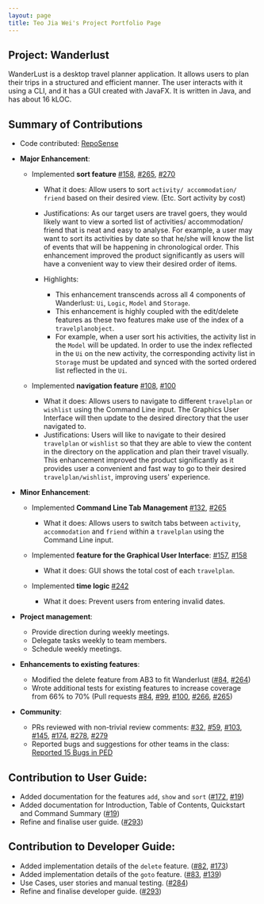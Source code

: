 ```yaml
---
layout: page
title: Teo Jia Wei's Project Portfolio Page
---
```


## Project: Wanderlust

WanderLust is a desktop travel planner application. It allows users to plan their trips in a structured and efficient manner.
The user interacts with it using a CLI, and it has a GUI created with JavaFX.
It is written in Java, and has about 16 kLOC.

## Summary of Contributions

- Code contributed: [RepoSense](https://nus-cs2103-ay2021s1.github.io/tp-dashboard/#breakdown=true&search=jiaweiteo)

- **Major Enhancement**:
    - Implemented **sort feature** [#158](https://github.com/AY2021S1-CS2103-T14-3/tp/pull/158), [#265](https://github.com/AY2021S1-CS2103-T14-3/tp/pull/266), [#270](https://github.com/AY2021S1-CS2103-T14-3/tp/pull/270)
        - What it does: Allow users to sort `activity/ accommodation/ friend` based on their desired view. (Etc. Sort activity by cost)
        - Justifications: As our target users are travel goers, they would likely want to view a sorted list of activities/ accommodation/ friend that
        is neat and easy to analyse. For example, a user may want to sort its activities by date so that he/she will know the list of events that will be happening in chronological order.
        This enhancement improved the product significantly as users will have a convenient way to view their desired order of items.

        - Highlights:
            - This enhancement transcends across all 4 components of Wanderlust: `Ui`, `Logic`, `Model` and `Storage`.
            - This enhancement is highly coupled with the edit/delete features as these two features make use of the index of a `travelplanobject`.
            - For example, when a user sort his activities, the activity list in the `Model` will be updated. In order to use the index reflected in the
            `Ui` on the new activity, the corresponding activity list in `Storage` must be updated and synced with the sorted ordered list reflected in the `Ui`.

    - Implemented **navigation feature** [\#108](https://github.com/AY2021S1-CS2103-T14-3/tp/pull/108), [\#100](https://github.com/AY2021S1-CS2103-T14-3/tp/pull/100)
        - What it does: Allows users to navigate to different `travelplan` or `wishlist` using the Command Line input. The Graphics User Interface will then update to the desired directory that the user navigated to.
        - Justifications: Users will like to navigate to their desired `travelplan` or `wishlist` so that they are able to view the content in the directory on the application and plan their travel visually.
        This enhancement improved the product significantly as it provides user a convenient and fast way to go to their desired `travelplan/wishlist`, improving users' experience.

- **Minor Enhancement**:
    - Implemented **Command Line Tab Management** [\#132](https://github.com/AY2021S1-CS2103-T14-3/tp/pull/132), [\#265](https://github.com/AY2021S1-CS2103-T14-3/tp/pull/265)
        - What it does: Allows users to switch tabs between `activity`, `accommodation` and `friend` within a `travelplan` using the Command Line input.

    - Implemented **feature for the Graphical User Interface**: [\#157](https://github.com/AY2021S1-CS2103-T14-3/tp/pull/157), [\#158](https://github.com/AY2021S1-CS2103-T14-3/tp/pull/158)
        - What it does: GUI shows the total cost of each `travelplan`.

    - Implemented **time logic** [\#242](https://github.com/AY2021S1-CS2103-T14-3/tp/pull/242)
        - What it does: Prevent users from entering invalid dates.

* **Project management**:
  * Provide direction during weekly meetings.
  * Delegate tasks weekly to team members.
  * Schedule weekly meetings.

* **Enhancements to existing features**:
  * Modified the delete feature from AB3 to fit Wanderlust  ([\#84](https://github.com/AY2021S1-CS2103-T14-3/tp/pull/84), [\#264](https://github.com/AY2021S1-CS2103-T14-3/tp/pull/264))
  * Wrote additional tests for existing features to increase coverage from 66% to 70% (Pull requests [\#84](https://github.com/AY2021S1-CS2103-T14-3/tp/pull/84), [\#99](https://github.com/AY2021S1-CS2103-T14-3/tp/pull/99), [\#100](https://github.com/AY2021S1-CS2103-T14-3/tp/pull/100), [\#266](https://github.com/AY2021S1-CS2103-T14-3/tp/pull/266), [\#265](https://github.com/AY2021S1-CS2103-T14-3/tp/pull/265))

* **Community**:
  * PRs reviewed with non-trivial review comments: [\#32](https://github.com/AY2021S1-CS2103-T14-3/tp/pull/32), [\#59](https://github.com/AY2021S1-CS2103-T14-3/tp/pull/59), [\#103](https://github.com/AY2021S1-CS2103-T14-3/tp/pull/103), [#145](https://github.com/AY2021S1-CS2103-T14-3/tp/pull/145), [#174](ttps://github.com/AY2021S1-CS2103-T14-3/tp/pull/174), [#278](https://github.com/AY2021S1-CS2103-T14-3/tp/pull/278), [#279](https://github.com/AY2021S1-CS2103-T14-3/tp/pull/279)
  * Reported bugs and suggestions for other teams in the class: [Reported 15 Bugs in PED](https://github.com/jiaweiteo/ped/issues)

## Contribution to User Guide:
  * Added documentation for the features `add`, `show` and `sort` ([\#172](https://github.com/AY2021S1-CS2103-T14-3/tp/pull/172), [\#19](https://github.com/AY2021S1-CS2103-T14-3/tp/pull/19))
  * Added documentation for Introduction, Table of Contents, Quickstart and Command Summary ([\#19](https://github.com/AY2021S1-CS2103-T14-3/tp/pull/19))
  * Refine and finalise user guide. ([\#293](https://github.com/AY2021S1-CS2103-T14-3/tp/pull/284))

## Contribution to Developer Guide:
   * Added implementation details of the `delete` feature. ([#82](https://github.com/AY2021S1-CS2103-T14-3/tp/pull/82), [\#173](https://github.com/AY2021S1-CS2103-T14-3/tp/pull/173))
   * Added implementation details of the `goto` feature. ([#83](https://github.com/AY2021S1-CS2103-T14-3/tp/pull/83), [\#139](https://github.com/AY2021S1-CS2103-T14-3/tp/pull/139))
   * Use Cases, user stories and manual testing. ([#284](https://github.com/AY2021S1-CS2103-T14-3/tp/pull/284))
   * Refine and finalise developer guide. ([\#293](ttps://github.com/AY2021S1-CS2103-T14-3/tp/pull/293))

